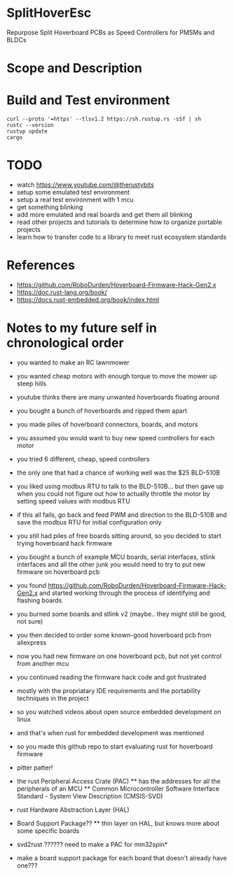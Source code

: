# SplitHoverEsc

Repurpose Split Hoverboard PCBs as Speed Controllers for PMSMs and BLDCs


# Scope and Description



# Build and Test environment

```
curl --proto '=https' --tlsv1.2 https://sh.rustup.rs -sSf | sh
rustc --version
rustup update
cargo
```


# TODO

* watch https://www.youtube.com/@therustybits
* setup some emulated test environment
* setup a real test environment with 1 mcu
* get something blinking
* add more emulated and real boards and get them all blinking
* read other projects and tutorials to determine how to organize portable projects
* learn how to transfer code to a library to meet rust ecosystem standards


# References

* https://github.com/RoboDurden/Hoverboard-Firmware-Hack-Gen2.x
* https://doc.rust-lang.org/book/
* https://docs.rust-embedded.org/book/index.html


# Notes to my future self in chronological order

* you wanted to make an RC lawnmower
* you wanted cheap motors with enough torque to move the mower up steep hills
* youtube thinks there are many unwanted hoverboards floating around
* you bought a bunch of hoverboards and ripped them apart
* you made piles of hoverboard connectors, boards, and motors
* you assumed you would want to buy new speed controllers for each motor
* you tried 6 different, cheap, speed controllers
* the only one that had a chance of working well was the $25 BLD-510B
* you liked using modbus RTU to talk to the BLD-510B...
  but then gave up when you could not figure out how to actually
  throttle the motor by setting speed values with modbus RTU
* if this all fails, go back and feed PWM and direction to the BLD-510B
  and save the modbus RTU for initial configuration only
* you still had piles of free boards sitting around, so you decided
  to start trying hoverboard hack firmware
* you bought a bunch of example MCU boards, serial interfaces, stlink interfaces
  and all the other junk you would need to try to put new firmware
  on hoverboard pcb
* you found https://github.com/RoboDurden/Hoverboard-Firmware-Hack-Gen2.x
  and started working through the process of identifying and flashing boards
* you burned some boards and stlink v2 (maybe.. they might still be good, not sure)
* you then decided to order some known-good hoverboard pcb from aliexpress
* now you had new firmware on one hoverboard pcb, but not yet control from another mcu
* you continued reading the firmware hack code and got frustrated
* mostly with the propriatary IDE requirements and the portability techniques in the project
* so you watched videos about open source embedded development on linux
* and that's when rust for embedded development was mentioned
* so you made this github repo to start evaluating rust for hoverboard firmware
* pitter patter!

* the rust Peripheral Access Crate (PAC)
** has the addresses for all the peripherals of an MCU
** Common Microcontroller Software Interface Standard - System View Description (CMSIS-SVD)
* rust Hardware Abstraction Layer (HAL)
* Board Support Package??
** thin layer on HAL, but knows more about some specific boards

* svd2rust ?????? need to make a PAC for mm32spin*
* make a board support package for each board that doesn't already have one???






